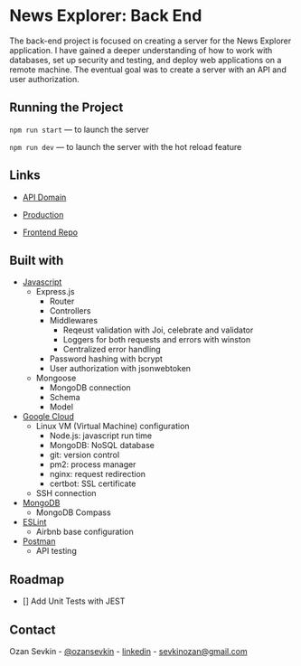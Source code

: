 # News Explorer: Back End

The back-end project is focused on creating a server for the News Explorer application. I have gained a deeper understanding of how to work with databases, set up security and testing, and deploy web applications on a remote machine. The eventual goal was to create a server with an API and user authorization.

## Running the Project

`npm run start` — to launch the server

`npm run dev` — to launch the server with the hot reload feature

## Links

- [API Domain](https://api.newsexplorer.ozansevkin.dev/)

- [Production](https://newsexplorer.ozansevkin.dev)

- [Frontend Repo](https://github.com/ozansevkin/news-explorer-frontend)

## Built with

- [Javascript](https://developer.mozilla.org/en-US/docs/Web/JavaScript)
  - Express.js
    - Router
    - Controllers
    - Middlewares
      - Reqeust validation with Joi, celebrate and validator
      - Loggers for both requests and errors with winston
      - Centralized error handling
    - Password hashing with bcrypt
    - User authorization with jsonwebtoken
  - Mongoose
    - MongoDB connection
    - Schema
    - Model
- [Google Cloud](https://cloud.google.com/)
  - Linux VM (Virtual Machine) configuration
    - Node.js: javascript run time
    - MongoDB: NoSQL database
    - git: version control
    - pm2: process manager
    - nginx: request redirection
    - certbot: SSL certificate
  - SSH connection
- [MongoDB](https://www.mongodb.com/)
  - MongoDB Compass
- [ESLint](hhttps://eslint.org/)
  - Airbnb base configuration
- [Postman](https://www.postman.com/)
  - API testing

## Roadmap

- [] Add Unit Tests with JEST

## Contact

Ozan Sevkin - [@ozansevkin](https://twitter.com/ozansevkin) - [linkedin] - sevkinozan@gmail.com

<!-- MARKDOWN LINKS & IMAGES -->

[linkedin]: https://linkedin.com/in/ozansevkin
